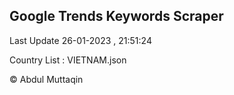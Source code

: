 

## Google Trends Keywords Scraper 
 
Last Update 26-01-2023 , 21:51:24

Country List :
VIETNAM.json



© Abdul Muttaqin 
